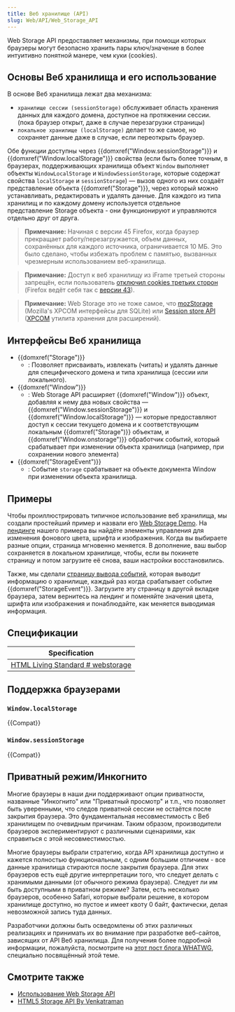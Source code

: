 ```yaml
---
title: Веб хранилище (API)
slug: Web/API/Web_Storage_API
---
```


Web Storage API предоставляет механизмы, при помощи которых браузеры могут безопасно хранить пары ключ/значение в более интуитивно понятной манере, чем куки (cookies).

## Основы Веб хранилища и его использование

В основе Веб хранилища лежат два механизма:

- `хранилище сессии (sessionStorage)` обслуживает область хранения данных для каждого домена, доступное на протяжении сессии. (пока браузер открыт, даже в случае перезагрузки страницы)
- `локальное хранилище (localStorage)` делает то же самое, но сохраняет данные даже в случае, если переоткрыть браузер.

Обе функции доступны через {{domxref("Window.sessionStorage")}} и {{domxref("Window.localStorage")}} свойства (если быть более точным, в браузерах, поддерживающих хранилища объект `Window` выполняет объекты `WindowLocalStorage` и `WindowSessionStorage`, которые содержат свойства `localStorage` и `sessionStorage`) — вызов одного из них создаёт представление объекта {{domxref("Storage")}}, через который можно устанавливать, редактировать и удалять данные. Для каждого из типа хранилищ и по каждому домену используется отдельное представление Storage объекта - они функционируют и управляются отдельно друг от друга.

> **Примечание:** Начиная с версии 45 Firefox, когда браузер прекращает работу/перезагружается, объем данных, сохранённых для каждого источника, ограничивается 10 МБ. Это было сделано, чтобы избежать проблем с памятью, вызванных чрезмерным использованием веб-хранилища.

> **Примечание:** Доступ к веб хранилищу из iFrame третьей стороны запрещён, если пользователь [отключил cookies третьих сторон](https://support.mozilla.org/ru/kb/disable-third-party-cookies) (Firefox ведёт себя так с [версии 43](/ru/docs/Mozilla/Firefox/Releases/43)).

> **Примечание:** Web Storage это не тоже самое, что [mozStorage](/ru/docs/Storage) (Mozilla's XPCOM интерфейсы для SQLite) или [Session store API](/ru/docs/Session_store_API) ([XPCOM](/ru/docs/XPCOM) утилита хранения для расширений).

## Интерфейсы Веб хранилища

- {{domxref("Storage")}}
  - : Позволяет присваивать, извлекать (читать) и удалять данные для специфического домена и типа хранилища (сессии или локального).
- {{domxref("Window")}}
  - : Web Storage API расширяет {{domxref("Window")}} объект, добавляя к нему два новых свойства — {{domxref("Window.sessionStorage")}} и {{domxref("Window.localStorage")}} — которые предоставляют доступ к сессии текущего домена и к соответствующим локальным {{domxref("Storage")}} объектам, и {{domxref("Window.onstorage")}} обработчик событий, который срабатывает при изменении объекта хранилища (например, при сохранении нового элемента)
- {{domxref("StorageEvent")}}
  - : Событие `storage` срабатывает на объекте документа Window при изменении объекта хранилища.

## Примеры

Чтобы проиллюстрировать типичное использование веб хранилища, мы создали простейший пример и назвали его [Web Storage Demo](https://github.com/mdn/dom-examples/tree/master/web-storage). На [лендинге](https://mdn.github.io/dom-examples/web-storage/) нашего примера вы найдёте элементы управления для изменения фонового цвета, шрифта и изображения. Когда вы выбираете разные опции, страница мгновенно меняется. В дополнение, ваш выбор сохраняется в локальном хранилище, чтобы, если вы покинете страницу и потом загрузите её снова, ваши настройки восстановились.

Также, мы сделали [страницу вывода событий](http://mdn.github.io/dom-examples/web-storage/event.html), которая выводит информацию о хранилище, каждый раз когда срабатывает событие {{domxref("StorageEvent")}}. Загрузите эту страницу в другой вкладке браузера, затем вернитесь на лендинг и поменяйте значения цвета, шрифта или изображения и понаблюдайте, как меняется выводимая информация.

## Спецификации

| Specification                                                                                          |
| ------------------------------------------------------------------------------------------------------ |
| [HTML Living Standard # webstorage](https://html.spec.whatwg.org/multipage/webstorage.html#webstorage) |

## Поддержка браузерами

### `Window.localStorage`

{{Compat}}

### `Window.sessionStorage`

{{Compat}}

## Приватный режим/Инкогнито

Многие браузеры в наши дни поддерживают опции приватности, названные "Инкогнито" или "Приватный просмотр" и т.п., что позволяет быть уверенными, что следов приватной сессии не остаётся после закрытия браузера. Это фундаментальная несовместимость с Веб хранилищем по очевидным причинам. Таким образом, производители браузеров экспериментируют с различными сценариями, как справиться с этой несовместимостью.

Многие браузеры выбрали стратегию, когда API хранилища доступно и кажется полностью функциональным, с одним большим отличием - все данные хранилища стираются после закрытия браузера. Для этих браузеров есть ещё другие интерпретации того, что следует делать с хранимыми данными (от обычного режима браузера). Следует ли им быть доступными в приватном режиме? Затем, есть несколько браузеров, особенно Safari, которые выбрали решение, в котором хранилище доступно, но пустое и имеет квоту 0 байт, фактически, делая невозможной запись туда данных.

Разработчики должны быть осведомлены об этих различных реализациях и принимать их во внимание при разработке веб-сайтов, зависящих от API Веб хранилища. Для получения более подробной информации, пожалуйста, посмотрите на [этот пост блога WHATWG](https://blog.whatwg.org/tag/localstorage), специально посвящённый этой теме.

## Смотрите также

- [Использование Web Storage API](/ru/docs/Web/API/Web_Storage_API/Using_the_Web_Storage_API)
- [HTML5 Storage API By Venkatraman](https://medium.com/@ramsunvtech/onfocus-html5-storage-apis-b45d92aa424b)
